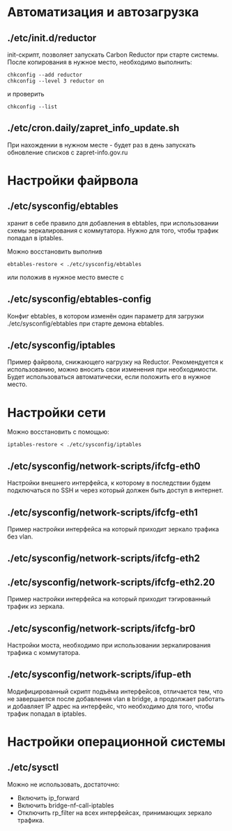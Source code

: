 # Автоматизация и автозагрузка

## ./etc/init.d/reductor
init-скрипт, позволяет запускать Carbon Reductor при старте системы.
После копирования в нужное место, необходимо выполнить:

	chkconfig --add reductor
	chkconfig --level 3 reductor on

и проверить

	chkconfig --list

## ./etc/cron.daily/zapret_info_update.sh

При нахождении в нужном месте - будет раз в день запускать
обновление списков с zapret-info.gov.ru

# Настройки файрвола

## ./etc/sysconfig/ebtables

хранит в себе правило для добавления в ebtables, при использовании
схемы зеркалирования с коммутатора. Нужно для того, чтобы трафик
попадал в iptables.

Можно восстановить выполнив 

	ebtables-restore < ./etc/sysconfig/ebtables

или положив в нужное место вместе с 

## ./etc/sysconfig/ebtables-config

Конфиг ebtables, в котором изменён один параметр для загрузки
./etc/sysconfig/ebtables при старте демона ebtables.

## ./etc/sysconfig/iptables

Пример файрвола, снижающего нагрузку на Reductor. Рекомендуется к
использованию, можно вносить свои изменения при необходимости.
Будет использоваться автоматически, если положить его в нужное
место.

# Настройки сети
Можно восстановить с помощью:

	iptables-restore < ./etc/sysconfig/iptables

## ./etc/sysconfig/network-scripts/ifcfg-eth0

Настройки внешнего интерфейса, к которому в последствии будем 
подключаться по SSH и через который должен быть доступ в интернет.

## ./etc/sysconfig/network-scripts/ifcfg-eth1

Пример настройки интерфейса на который приходит зеркало трафика
без vlan.

## ./etc/sysconfig/network-scripts/ifcfg-eth2
## ./etc/sysconfig/network-scripts/ifcfg-eth2.20

Пример настройки интерфейса на который приходит тэгированный 
трафик из зеркала.

## ./etc/sysconfig/network-scripts/ifcfg-br0

Настройки моста, необходимо при использовании зеркалирования
трафика с коммутатора.

## ./etc/sysconfig/network-scripts/ifup-eth

Модифицированный скрипт подъёма интерфейсов, отличается тем, что
не завершается после добавления vlan в bridge, а продолжает
работать и добавляет IP адрес на интерфейс, что необходимо для того,
чтобы трафик попадал в iptables.

# Настройки операционной системы

## ./etc/sysctl

Можно не использовать, достаточно:

* Включить ip_forward
* Включить bridge-nf-call-iptables
* Отключить rp_filter на всех интерфейсах, принимающих зеркало трафика.
